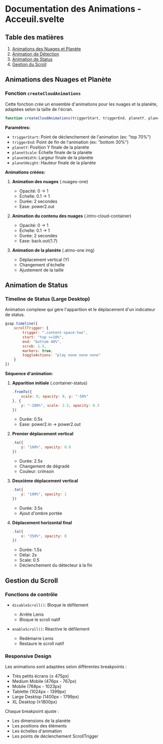# Documentation des Animations - Acceuil.svelte

## Table des matières
1. [Animations des Nuages et Planète](#animations-des-nuages-et-planète)
2. [Animation de Détection](#animation-de-détection)
3. [Animation de Status](#animation-de-status)
4. [Gestion du Scroll](#gestion-du-scroll)

## Animations des Nuages et Planète

### Fonction `createCloudAnimations`
Cette fonction crée un ensemble d'animations pour les nuages et la planète, adaptées selon la taille de l'écran.

```javascript
function createCloudAnimations(triggerStart, triggerEnd, planetY, planetScale, planetWidth, planetHeight)
```

**Paramètres:**
- `triggerStart`: Point de déclenchement de l'animation (ex: "top 70%")
- `triggerEnd`: Point de fin de l'animation (ex: "bottom 30%")
- `planetY`: Position Y finale de la planète
- `planetScale`: Échelle finale de la planète
- `planetWidth`: Largeur finale de la planète
- `planetHeight`: Hauteur finale de la planète

**Animations créées:**
1. **Animation des nuages** (.nuages-one)
   - Opacité: 0 → 1
   - Échelle: 0.1 → 1
   - Durée: 2 secondes
   - Ease: power2.out

2. **Animation du contenu des nuages** (.intro-cloud-container)
   - Opacité: 0 → 1
   - Échelle: 0.1 → 1
   - Durée: 2 secondes
   - Ease: back.out(1.7)

3. **Animation de la planète** (.atmo-one img)
   - Déplacement vertical (Y)
   - Changement d'échelle
   - Ajustement de la taille

## Animation de Status

### Timeline de Status (Large Desktop)
Animation complexe qui gère l'apparition et le déplacement d'un indicateur de status.

```javascript
gsap.timeline({
    scrollTrigger: {
        trigger: ".content-space-two",
        start: "top +=10%",
        end: "bottom 40%",
        scrub: 1.5,
        markers: true,
        toggleActions: "play none none none"
    }
})
```

**Séquence d'animation:**

1. **Apparition initiale** (.container-status)
   ```javascript
   .fromTo({
       scale: 0, opacity: 0, y: "-50%"
   }, {
       y: "-180%", scale: 2.5, opacity: 0.3
   })
   ```
   - Durée: 0.5s
   - Ease: power2.in → power2.out

2. **Premier déplacement vertical**
   ```javascript
   .to({
       y: "100%", opacity: 0.6
   })
   ```
   - Durée: 2.5s
   - Changement de dégradé
   - Couleur: crimson

3. **Deuxième déplacement vertical**
   ```javascript
   .to({
       y: "100%", opacity: 1
   })
   ```
   - Durée: 3.5s
   - Ajout d'ombre portée

4. **Déplacement horizontal final**
   ```javascript
   .to({
       x: "350%", opacity: 0
   })
   ```
   - Durée: 1.5s
   - Délai: 2s
   - Scale: 0.5
   - Déclenchement du détecteur à la fin

## Gestion du Scroll

### Fonctions de contrôle
- `disableScroll()`: Bloque le défilement
  - Arrête Lenis
  - Bloque le scroll natif

- `enableScroll()`: Réactive le défilement
  - Redémarre Lenis
  - Restaure le scroll natif

### Responsive Design
Les animations sont adaptées selon différentes breakpoints :
- Très petits écrans (≤ 475px)
- Medium Mobile (476px - 767px)
- Mobile (768px - 1023px)
- Tablette (1024px - 1399px)
- Large Desktop (1400px - 1799px)
- XL Desktop (≥1800px)

Chaque breakpoint ajuste :
- Les dimensions de la planète
- Les positions des éléments
- Les échelles d'animation
- Les points de déclenchement ScrollTrigger

